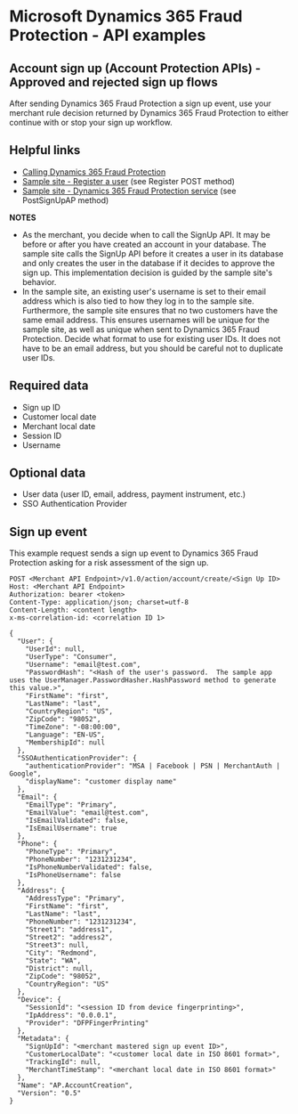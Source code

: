 # Microsoft Dynamics 365 Fraud Protection - API examples
## Account sign up (Account Protection APIs) - Approved and rejected sign up flows

After sending Dynamics 365 Fraud Protection a sign up event, use your merchant rule decision returned by Dynamics 365 Fraud Protection to either continue with or stop your sign up workflow.

## Helpful links
- [Calling Dynamics 365 Fraud Protection](./Authenticate&#32;and&#32;call&#32;Fraud&#32;Protection.md)
- [Sample site - Register a user](../src/Web/Controllers/AccountController.cs) (see Register POST method)
- [Sample site - Dynamics 365 Fraud Protection service](../src/Infrastructure/Services/FraudProtectionService.cs) (see PostSignUpAP method)

**NOTES**
- As the merchant, you decide when to call the SignUp API. It may be before or after you have created an account in your database. The sample site calls the SignUp API before it creates a user in its database and only creates the user in the database if it decides to approve the sign up. This implementation decision is guided by the sample site's behavior.
- In the sample site, an existing user's username is set to their email address which is also tied to how they log in to the sample site. Furthermore, the sample site ensures that no two customers have the same email address. This ensures usernames will be unique for the sample site, as well as unique when sent to Dynamics 365 Fraud Protection. Decide what format to use for existing user IDs. It does not have to be an email address, but you should be careful not to duplicate user IDs.

## Required data
- Sign up ID
- Customer local date
- Merchant local date
- Session ID
- Username

## Optional data
- User data (user ID, email, address, payment instrument, etc.)
- SSO Authentication Provider

## Sign up event
This example request sends a sign up event to Dynamics 365 Fraud Protection asking for a risk assessment of the sign up.
```http
POST <Merchant API Endpoint>/v1.0/action/account/create/<Sign Up ID>
Host: <Merchant API Endpoint>
Authorization: bearer <token>
Content-Type: application/json; charset=utf-8
Content-Length: <content length>
x-ms-correlation-id: <correlation ID 1>

{
  "User": {
    "UserId": null,
    "UserType": "Consumer",
    "Username": "email@test.com",
    "PasswordHash": "<Hash of the user's password.  The sample app uses the UserManager.PasswordHasher.HashPassword method to generate this value.>",
    "FirstName": "first",
    "LastName": "last",
    "CountryRegion": "US",
    "ZipCode": "98052",
    "TimeZone": "-08:00:00",
    "Language": "EN-US",
    "MembershipId": null
  },
  "SSOAuthenticationProvider": {
    "authenticationProvider": "MSA | Facebook | PSN | MerchantAuth | Google",
    "displayName": "customer display name"
  },
  "Email": {
    "EmailType": "Primary",
    "EmailValue": "email@test.com",
    "IsEmailValidated": false,
    "IsEmailUsername": true
  },
  "Phone": {
    "PhoneType": "Primary",
    "PhoneNumber": "1231231234",
    "IsPhoneNumberValidated": false,
    "IsPhoneUsername": false
  },
  "Address": {
    "AddressType": "Primary",
    "FirstName": "first",
    "LastName": "last",
    "PhoneNumber": "1231231234",
    "Street1": "address1",
    "Street2": "address2",
    "Street3": null,
    "City": "Redmond",
    "State": "WA",
    "District": null,
    "ZipCode": "98052",
    "CountryRegion": "US"
  },
  "Device": {
    "SessionId": "<session ID from device fingerprinting>",
    "IpAddress": "0.0.0.1",
    "Provider": "DFPFingerPrinting"
  },
  "Metadata": {
    "SignUpId": "<merchant mastered sign up event ID>",
    "CustomerLocalDate": "<customer local date in ISO 8601 format>",
    "TrackingId": null,
    "MerchantTimeStamp": "<merchant local date in ISO 8601 format>"
  },
  "Name": "AP.AccountCreation",
  "Version": "0.5"
}
```